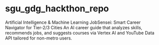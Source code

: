 # sgu_gdg_hackthon_repo
Artificial Intelligence & Machine Learning
JobSensei: Smart Career Navigator for Tier-2/3 Cities
An AI career guide that analyzes skills, recommends jobs, and suggests courses via Vertex AI and YouTube Data API tailored for non-metro users.
